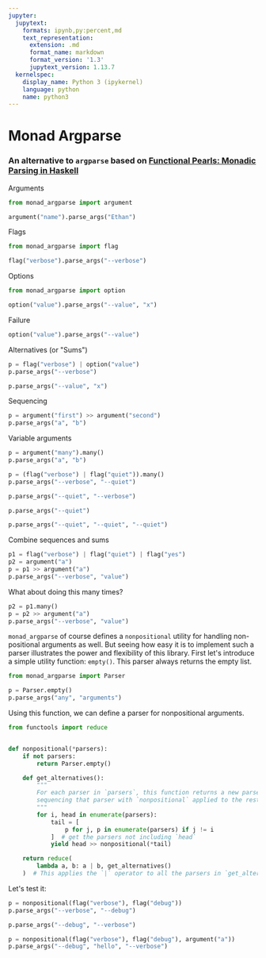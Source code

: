 ```yaml
---
jupyter:
  jupytext:
    formats: ipynb,py:percent,md
    text_representation:
      extension: .md
      format_name: markdown
      format_version: '1.3'
      jupytext_version: 1.13.7
  kernelspec:
    display_name: Python 3 (ipykernel)
    language: python
    name: python3
---
```


# Monad Argparse

### An alternative to `argparse` based on [Functional Pearls: Monadic Parsing in Haskell](https://www.cs.nott.ac.uk/~pszgmh/pearl.pdf)

<!-- #region pycharm={"name": "#%% md\n"} -->
Arguments
<!-- #endregion -->

```python pycharm={"name": "#%%\n"}
from monad_argparse import argument

argument("name").parse_args("Ethan")
```

Flags

```python
from monad_argparse import flag

flag("verbose").parse_args("--verbose")
```

Options

```python pycharm={"name": "#%%\n"}
from monad_argparse import option

option("value").parse_args("--value", "x")
```

Failure

```python pycharm={"name": "#%%\n"}
option("value").parse_args("--value")
```

Alternatives (or "Sums")

```python pycharm={"name": "#%%\n"}
p = flag("verbose") | option("value")
p.parse_args("--verbose")
```

```python pycharm={"name": "#%%\n"}
p.parse_args("--value", "x")
```

Sequencing

```python pycharm={"name": "#%%\n"}
p = argument("first") >> argument("second")
p.parse_args("a", "b")
```

Variable arguments

```python pycharm={"name": "#%%\n"}
p = argument("many").many()
p.parse_args("a", "b")
```

```python pycharm={"name": "#%%\n"}
p = (flag("verbose") | flag("quiet")).many()
p.parse_args("--verbose", "--quiet")
```

```python pycharm={"name": "#%%\n"}
p.parse_args("--quiet", "--verbose")
```

```python pycharm={"name": "#%%\n"}
p.parse_args("--quiet")
```

```python pycharm={"name": "#%%\n"}
p.parse_args("--quiet", "--quiet", "--quiet")
```

Combine sequences and sums

```python pycharm={"name": "#%%\n"}
p1 = flag("verbose") | flag("quiet") | flag("yes")
p2 = argument("a")
p = p1 >> argument("a")
p.parse_args("--verbose", "value")
```

What about doing this many times?

```python pycharm={"name": "#%%\n"}
p2 = p1.many()
p = p2 >> argument("a")
p.parse_args("--verbose", "value")
```

`monad_argparse` of course defines a `nonpositional` utility for handling non-positional arguments as well. But seeing how easy it is to implement such a parser illustrates the power and flexibility of this library.
First let's introduce a simple utility function: `empty()`. This parser always returns the empty list.

```python pycharm={"name": "#%%\n"}
from monad_argparse import Parser

p = Parser.empty()
p.parse_args("any", "arguments")
```

Using this function, we can define a parser for nonpositional arguments.

```python pycharm={"name": "#%%\n"}
from functools import reduce


def nonpositional(*parsers):
    if not parsers:
        return Parser.empty()

    def get_alternatives():
        """
        For each parser in `parsers`, this function returns a new parser,
        sequencing that parser with `nonpositional` applied to the rest of the parsers.
        """
        for i, head in enumerate(parsers):
            tail = [
                p for j, p in enumerate(parsers) if j != i
            ]  # get the parsers not including `head`
            yield head >> nonpositional(*tail)

    return reduce(
        lambda a, b: a | b, get_alternatives()
    )  # This applies the `|` operator to all the parsers in `get_alternatives()`
```


Let's test it:


```python pycharm={"name": "#%%\n"}
p = nonpositional(flag("verbose"), flag("debug"))
p.parse_args("--verbose", "--debug")
```

```python pycharm={"name": "#%%\n"}
p.parse_args("--debug", "--verbose")
```

```python pycharm={"name": "#%%\n"}
p = nonpositional(flag("verbose"), flag("debug"), argument("a"))
p.parse_args("--debug", "hello", "--verbose")
```
